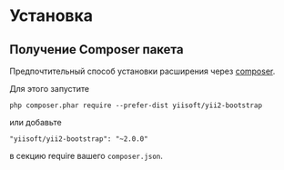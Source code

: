 Установка
============

## Получение Composer пакета

Предпочтительный способ установки расширения через [composer](http://getcomposer.org/download/).

Для этого запустите

```
php composer.phar require --prefer-dist yiisoft/yii2-bootstrap
```

или добавьте

```
"yiisoft/yii2-bootstrap": "~2.0.0"
```

в секцию require вашего `composer.json`.
